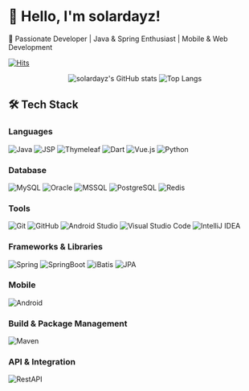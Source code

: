 # 👋 Hello, I'm solardayz!

🚀 Passionate Developer | Java & Spring Enthusiast | Mobile & Web Development

[![Hits](https://hits.seeyoufarm.com/api/count/incr/badge.svg?url=https%3A%2F%2Fgithub.com%2Fsolardayz&count_bg=%23FFDAC7&title_bg=%23FFADAD&icon=&icon_color=%23E7E7E7&title=hits&edge_flat=false)](https://github.com/solardayz)

<p align="center">
  <img src="https://github-readme-stats.vercel.app/api?username=solardayz&show_icons=true&theme=tokyonight&count_private=true" alt="solardayz's GitHub stats" />
  <img src="https://github-readme-stats.vercel.app/api/top-langs/?username=solardayz&layout=compact&theme=tokyonight" alt="Top Langs" />
</p>

## 🛠️ Tech Stack

### Languages
<p align="left">
  <img src="https://img.shields.io/badge/Java-007396?style=flat&logo=java" alt="Java"/>
  <img src="https://img.shields.io/badge/JSP-F8DC75?style=flat&logo=java" alt="JSP"/>
  <img src="https://img.shields.io/badge/Thymeleaf-005F0F?style=flat&logo=thymeleaf" alt="Thymeleaf"/>
  <img src="https://img.shields.io/badge/Dart-0175C2?style=flat&logo=dart" alt="Dart"/>
  <img src="https://img.shields.io/badge/Vue.js-4FC08D?style=flat&logo=vue.js" alt="Vue.js"/>
  <img src="https://img.shields.io/badge/Python-3776AB?style=flat&logo=python" alt="Python"/>
</p>

### Database
<p align="left">
  <img src="https://img.shields.io/badge/MySQL-4479A1?style=flat&logo=MySQL&logoColor=white" alt="MySQL"/>
  <img src="https://img.shields.io/badge/Oracle-F80000?style=flat&logo=Oracle&logoColor=white" alt="Oracle"/>
  <img src="https://img.shields.io/badge/MSSQL-CC2927?style=flat&logo=microsoft-sql-server&logoColor=white" alt="MSSQL"/>
  <img src="https://img.shields.io/badge/PostgreSQL-336791?style=flat&logo=postgresql&logoColor=white" alt="PostgreSQL"/>
  <img src="https://img.shields.io/badge/Redis-DC382D?style=flat&logo=Redis&logoColor=white" alt="Redis"/>
</p>

### Tools
<p align="left">
  <img src="https://img.shields.io/badge/Git-F05032?style=flat&logo=Git&logoColor=white" alt="Git"/>
  <img src="https://img.shields.io/badge/GitHub-181717?style=flat&logo=GitHub&logoColor=white" alt="GitHub"/>
  <img src="https://img.shields.io/badge/Android%20Studio-3DDC84?style=flat&logo=Android%20Studio&logoColor=white" alt="Android Studio"/>
  <img src="https://img.shields.io/badge/VS%20Code-007ACC?style=flat&logo=Visual%20Studio%20Code&logoColor=white" alt="Visual Studio Code"/>
  <img src="https://img.shields.io/badge/IntelliJ%20IDEA-000000?style=flat&logo=IntelliJ%20IDEA&logoColor=white" alt="IntelliJ IDEA"/>
</p>

### Frameworks & Libraries
<p align="left">
  <img src="https://img.shields.io/badge/Spring-6DB33F?style=flat&logo=spring" alt="Spring"/>
  <img src="https://img.shields.io/badge/SpringBoot-6DB33F?style=flat&logo=spring" alt="SpringBoot"/>
  <img src="https://img.shields.io/badge/iBatis-666666?style=flat&logo=java" alt="iBatis"/>
  <img src="https://img.shields.io/badge/JPA-333333?style=flat&logo=java" alt="JPA"/>
</p>

### Mobile
<p align="left">
  <img src="https://img.shields.io/badge/Android-3DDC84?style=flat&logo=android" alt="Android"/>
</p>

### Build & Package Management
<p align="left">
  <img src="https://img.shields.io/badge/Maven-666666?style=flat&logo=apache-maven" alt="Maven"/>
</p>

### API & Integration
<p align="left">
  <img src="https://img.shields.io/badge/RestAPI-007396?style=flat&logo=rest" alt="RestAPI"/>
</p>
